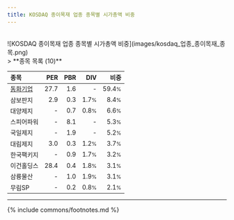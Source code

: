 ```yaml
---
title: KOSDAQ 종이목재 업종 종목별 시가총액 비중
---
```

<br>
![KOSDAQ 종이목재 업종 종목별 시가총액 비중](images/kosdaq_업종_종이목재_종목.png)
<br>
> **종목 목록 (10)**<a id="list"></a>

| **종목** | **PER** | **PBR** | **DIV** | **비중** |
| :------- | ------: | ------: | ------: | -------: |
| [동화기업](/025900/) | 27.7 | 1.6 | - | 59.4<small>%</small> |
| 삼보판지 | 2.9 | 0.3 | 1.7<small>%</small> | 8.4<small>%</small> |
| 대양제지 | - | 0.7 | 0.8<small>%</small> | 6.6<small>%</small> |
| 스피어파워 | - | 8.1 | - | 5.3<small>%</small> |
| 국일제지 | - | 1.9 | - | 5.2<small>%</small> |
| 대림제지 | 3.0 | 0.3 | 1.2<small>%</small> | 3.7<small>%</small> |
| 한국팩키지 | - | 0.9 | 1.7<small>%</small> | 3.2<small>%</small> |
| 이건홀딩스 | 28.4 | 0.4 | 1.8<small>%</small> | 3.1<small>%</small> |
| 삼륭물산 | - | 1.0 | 1.9<small>%</small> | 3.1<small>%</small> |
| 무림SP | - | 0.2 | 0.8<small>%</small> | 2.1<small>%</small> |

---
{% include commons/footnotes.md %}